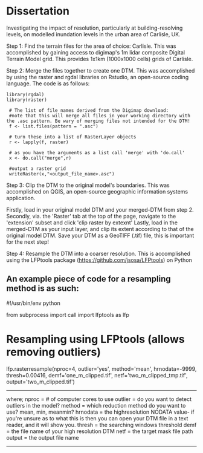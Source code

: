 # Dissertation
Investigating the impact of resolution, particularly at building-resolving levels, on modelled inundation levels in the urban area of Carlisle, UK.  



Step 1: Find the terrain files for the area of choice: Carlisle.
This was accomplished by gaining access to digimap's 1m lidar composite Digital Terrain Model grid.
This provides 1x1km (1000x1000 cells) grids of Carlisle.

Step 2: Merge the files together to create one DTM.
This was accomplished by using the raster and rgdal libraries on Rstudio, an open-source coding language.
The code is as follows:

``` {r}
library(rgdal)  
library(raster) 
 
 # The list of file names derived from the Digimap download:  
 #note that this will merge all files in your working directory with the .asc pattern. Be wary of merging files not intended for the DTM!
 f <- list.files(pattern = ".asc")  
 
 # turn these into a list of RasterLayer objects  
 r <- lapply(f, raster) 

 # as you have the arguments as a list call 'merge' with 'do.call'  
 x <- do.call("merge",r) 

 #output a raster grid   
 writeRaster(x,"<output_file_name>.asc")
 ```
 
 Step 3: Clip the DTM to the original model's boundaries.
 This was accomplished on QGIS, an open-source geographic information systems application. 

Firstly, load in your original model DTM and your merged-DTM from step 2.
Secondly, via. the 'Raster' tab at the top of the page, navigate to the 'extension' subset and click 'clip raster by extexnt'
Lastly, load in the merged-DTM as your input layer, and clip its extent according to that of the original model DTM. 
Save your DTM as a GeoTIFF (.tif) file, this is important for the next step!

 Step 4: Resample the DTM into a coarser resolution.
 This is accomplished using the LFPtools package (https://github.com/jsosa/LFPtools) on Python 
 
 An example piece of code for a resampling method is as such:
 --------------------
 #!/usr/bin/env python

from subprocess import call
import lfptools as lfp

# Resampling using LFPtools (allows removing outliers)
lfp.rasterresample(nproc=4,
                   outlier='yes',
                   method='mean',
                   hrnodata=-9999,
                   thresh=0.00416,
                   demf='one_m_clipped.tif',
                   netf='two_m_clipped_tmp.tif',
                   output='two_m_clipped.tif')

 ---------------------------
 where;
  nproc = # of computer cores to use
  outlier = do you want to detect outliers in the model? 
  method = which reduction method do you want to use? mean, min, meanmin?
  hrnodata = the highresolution NODATA value- if you're unsure as to what this is then you can open your DTM file in a text reader, and it will show you.
  thresh = the searching windows threshold
  demf = the file name of your high resolution DTM
  netf = the target mask file path
  output = the output file name
 
 ------------------------------

